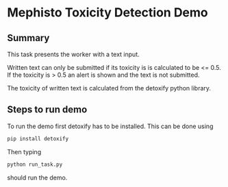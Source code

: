 # Mephisto Toxicity Detection Demo
## Summary

This task presents the worker with a text input.

Written text can only be submitted if its toxicity is is calculated to be <= 0.5. If the toxicity is > 0.5 an alert is shown and the text is not submitted.

The toxicity of written text is calculated from the detoxify python library.

## Steps to run demo

To run the demo first detoxify has to be installed. This can be done using 

```bash
pip install detoxify
```

Then typing 
```bash
python run_task.py
``` 

should run the demo.
